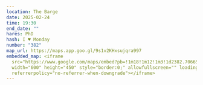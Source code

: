 ```yaml
---
location: The Barge
date: 2025-02-24
time: 19:30
end_date: ""
hares: PhD
hash: I ♥ Monday
number: "382"
map_url: https://maps.app.goo.gl/9s1v2KHxsujqra997
embedded_map: <iframe
  src="https://www.google.com/maps/embed?pb=!1m18!1m12!1m3!1d2382.7066544439285!2d-6.263206687522448!3d53.33060547578535!2m3!1f0!2f0!3f0!3m2!1i1024!2i768!4f13.1!3m3!1m2!1s0x48670cf1d0ca2821%3A0x932278b29fcbb15f!2sMcCaffertys%20at%20the%20Barge!5e0!3m2!1sen!2sie!4v1737906470323!5m2!1sen!2sie"
  width="600" height="450" style="border:0;" allowfullscreen="" loading="lazy"
  referrerpolicy="no-referrer-when-downgrade"></iframe>
---
```

